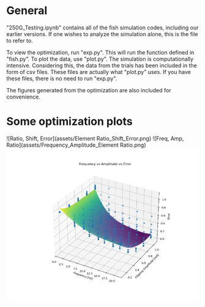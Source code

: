 # General

"250G_Testing.ipynb" contains all of the fish simulation codes, including our earlier versions. If one wishes to analyze the simulation alone, this is the file to refer to. 

To view the optimization, run "exp.py". This will run the function defined in "fish.py". To plot the data, use "plot.py". The simulation is computationally intensive. Considering this, the data from the trials has been included in the form of csv files. These files are actually what "plot.py" uses. If you have these files, there is no need to run "exp.py". 

The figures generated from the optimization are also included for convenience. 

# Some optimization plots

![Ratio, Shift, Error](assets/Element Ratio_Shift_Error.png)
![Freq, Amp, Ratio](assets/Frequency_Amplitude_Element Ratio.png)
![Freq, Amp, Error](assets/Frequency_Amplitude_Error.png)